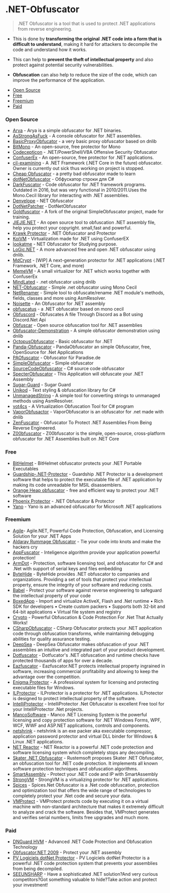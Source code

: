 # .NET-Obfuscator

>.NET Obfuscator is a tool that is used to protect .NET applications from reverse engineering. 

* This is done by **transforming the original .NET code into a form that is difficult to understand**, making it hard for attackers to decompile the code and understand how it works. 

* This can help to **prevent the theft of intellectual property** and also protect against potential security vulnerabilities. 

* **Obfuscation** can also help to reduce the size of the code, which can improve the performance of the application.

<!-- Options -->
  - [Open Source](#open-source)
  - [Free](#free)
  - [Freemium](#freemium)
  - [Paid](#paid)

### Open Source
* [Arya](https://github.com/HarmJ0y/Arya) - Arya is a simple obfuscator for .NET binaries.
* [AsStrongAsFuck](https://github.com/Charterino/AsStrongAsFuck) - A console obfuscator for .NET assemblies.
* [BasicProxyObfucator](https://github.com/XenocodeRCE/BasicProxyObfucator) - a very basic proxy obfuscator based on dnlib 
* [BitMono](https://github.com/sunnamed434/BitMono) - An open-source, free protector for Mono 
* [Codecepticon](https://github.com/Accenture/Codecepticon) - .NET/PowerShell/VBA Offensive Security Obfuscator 
* [ConfuserEx](https://github.com/yck1509/ConfuserEx) - An open-source, free protector for .NET applications.
* [cil-examining](https://github.com/mira-ta/cil-examining) - A .NET Framework (.NET Core in the future) obfuscator. Owner is currently out sick thus working on project is stopped.
* [Cheap Obfuscator](https://github.com/Polymeth/cheap-obfuscator) - a pretty bad obfuscator made to learn
* [dotNetObfuscator](https://github.com/baskfx/dotNetObfuscator) - Обфускатор строки для C#
* [DarkFuscator](https://github.com/isigov/.NET-Obfuscator) - Code obfuscator for .NET framework programs. Outdated in 2016, but was very functional in 2010/2011.Uses the Mono.Cecil library for interacting with .NET assemblies. 
* [Denvelope](https://github.com/TWVyY3VyaW8K/Denvelope) - NET Obfuscator
* [DotNetPatcher](https://github.com/mwsrc/DotNetObfuscator) - DotNetObfuscator
* [Goldfuscator](https://github.com/AnErrupTion/Goldfuscator) - A fork of the original SimpleObfuscator project, made for training. 
* [JIEJIE.NET](https://github.com/dcsoft-yyf/JIEJIE.NET) - An open source tool to obfuscation .NET assembly file, help you protect your copyright. small,fast and powerful. 
* [Krawk Protector](https://github.com/xHeaven/Krawk-Protector) - .NET Obfuscator and Protector 
* [KoiVM](https://github.com/Loksie/KoiVM-Virtualization) - Virtualization made for .NET using ConfuserEX 
* [lookatme](https://github.com/pjc0247/lookatme) - NET Obfuscator for Studying purpose.
* [LoGic.NET](https://github.com/AnErrupTion/LoGiC.NET) - A more advanced free and open .NET obfuscator using dnlib.
* [MdCrypt](https://github.com/wwh1004/Mdcrypt) - [WIP] A next-generation protector for .NET applications (.NET Framework, .NET Core, and more) 
* [MemeVM](https://github.com/TobitoFatitoNulled/MemeVM) - A small virtualizer for .NET which works together with ConfuserEx 
* [MindLated](https://github.com/Sato-Isolated/MindLated) -  .net obfuscator using dnlib  
* [NET-Obfuscator](https://github.com/NightBaron/.NET-Obfuscator) - Simple .net obfuscator using Mono Cecil
* [NetRenamer](https://github.com/Zenixas/NetRenamer) - Simple tool to obfuscate/rename .NET module's methods, fields, classes and more using AsmResolver. 
* [Noisette](https://github.com/XenocodeRCE/Noisette-Obfuscator) - An Obfuscator for .NET assembly 
* [obfuscatus](https://github.com/stschake/obfuscatus) - a .NET obfuscator based on mono cecil
* [Obfuscord](https://github.com/JReverse/Obfuscord) - Obfuscates A file Through Discord as a Bot using Discord.Net Api
* [Obfuscar](https://github.com/obfuscar/obfuscar) - Open source obfuscation tool for .NET assemblies
* [Obfuscator-Demonstration](https://github.com/gigajew/Obfuscator-Demonstration) -  A simple obfuscator demonstration using dnlib
* [OctopusObfuscator](https://github.com/Alxs009/OctopusObfuscator) - Basic obfuscator for .NET
* [Panda-Obfuscator](https://github.com/barotyson/Panda-Obfuscator) - PandaObfuscator an simple Obfuscator, free, OpenSource for .Net Applications 
* [PAOfuscator](https://github.com/Schaboom/PAOfuscator) - Obfuscator für Paradise.de
* [SimpleObfuscator](https://github.com/GabrieleAsaro/SimpleObfuscator) - Simple obfuscator   
* [SourceCodeObfuscator](https://github.com/0x000N3X4N/SourceCodeObfuscator) - C# source code obfuscator
* [SpecterObfuscator](https://github.com/xXeptioN/SpecterObfuscator) - This Application will obfuscate your .NET Assembly
* [Sugar-Guard](https://github.com/leexey/Sugar-Guard) - Sugar Guard 
* [Unikod](https://github.com/SDSkyKlouD/Unikod) - Text styling & obfuscation library for C# 
* [UnmanagedString](https://github.com/MrakDev/UnmanagedString) - A simple tool for converting strings to unmanaged methods using AsmResolver. 
* [vot4cs](https://github.com/tum-i22/vot4cs) - A Virtualization Obfuscation Tool for C# program
* [VaporObfusactor](https://github.com/call-042PE/VaporObfuscator) - VaporObfuscator is an obfuscator for .net made with dnlib
* [ZenFuscator](https://github.com/Zenixas/ZenFuscator) - Obfuscator To Protect .NET Assemblies From Being Reverse Engineered.  
* [Z00bfuscator](https://github.com/Dentrax/Z00bfuscator) - Z00bfuscator is the simple, open-source, cross-platform obfuscator for .NET Assemblies built on .NET Core 

### Free
* [BitHelmet](https://bithelmet.software.informer.com/) - BitHelmet obfuscator protects your .NET Portable Executables 
* [Guardship-.NET-Protector](https://github.com/Rustemsoft/Guardship-.NET-Protector) - Guardship .NET Protector is a development software that helps to protect the executable file of .NET application by making its code unreadable for MSIL disassemblers.
* [Orange Heap obfuscator](http://orangeheap.blogspot.com/) - free and efficient way to protect your .NET software
* [Phoenix Protector](https://ntcore.com/?page_id=384) - .NET Obfuscator & Protector
* [Yano](https://yano.informer.com/) - Yano is an advanced obfuscator for Microsoft .NET applications 


### Freemium
* [Agile](https://secureteam.net/acode)- Agile.NET, Powerful Code Protection, Obfuscation, and Licensing Solution for your .NET Apps
* [Aldaray Rummage Obfuscator](https://www.aldaray.com/) - Tie your code into knots and make the hackers cry
* [AppFuscator](https://appfuscator.com/) - Inteligence algorithm provide your application powerful protection! 
* [ArmDot](https://www.armdot.com/) - Protection, software licensing tool, and obfuscator for C# and .Net with support of serial keys and files embedding
* [ByteHide](https://www.bytehide.com/products/shield-obfuscator/dotnet) - ByteHide provides .NET obfuscator to companies and organizations. Providing a set of tools that protect your intellectual property, ensure the integrity of your software and reducing costs.
* [Babel](https://www.babelfor.net/) - Protect your software against reverse engineering to safeguard the intellectual property of your code
* [BoxedApp](https://www.boxedapp.com/) - Import and virtualize ActiveX, Flash and .Net runtime • Rich SDK for developers • Create custom packers • Supports both 32-bit and 64-bit applications • Virtual file system and registry
* [Crypto](https://www.ssware.com/cryptoobfuscator/obfuscator-net.htm) - Powerful Obfuscation & Code Protection For .Net That Actually Works!
* [CSharpObfuscator](https://github.com/nwtsolution/CSharpObfuscator) - CSharp Obfuscator protects your .NET application code through obfuscation transforms, while maintaining debugging abilities for quality assurance testing. 
* [DeepSea](https://deepsea-obfuscator.soft112.com/) - DeepSea Obfuscator makes obfuscation of your .NET assemblies an intuitive and integrated part of your product development.
* [Dotfuscator](https://www.preemptive.com/products/dotfuscator/overview) - Dotfucator's .NET obfuscation and runtime checks have protected thousands of apps for over a decade.
* [Eazfuscator](https://www.gapotchenko.com/eazfuscator.net) - Eazfuscator.NET protects intellectual property ingrained in software, increasing commercial profitability and allowing to keep the advantage over the competition. 
* [Enigma Protector](https://enigmaprotector.com/en/about.html) - A professional system for licensing and protecting
executable files for Windows.
* [ILProtector](http://www.vgrsoft.net/Products/ILProtector) - ILProtector is a protector for .NET applications. ILProtector is designed to protect intellectual property of the software. 
* [IntelliProtector](https://intelliprotector.com/Products/Net-Obfuscator/Features) - IntelliProtector .Net Obfuscator is excellent Free tool for your IntelliProtector .Net projects.
* [MancoSoftware](https://en.freedownloadmanager.org/Windows-PC/Manco-NET-Obfuscator.html) - Manco .NET Licensing System is the powerful licensing and copy protection software for .NET Windows Forms, WPF, WCF, WWF and ASP.NET applications, controls and components.
* [netshrink](https://www.pelock.com/products/netshrink) - netshrink is an exe packer aka executable compressor, application password protector and virtual DLL binder for Windows & Linux .NET applications.
* [NET Reactor](https://www.eziriz.com/) - NET Reactor is a powerful .NET code protection and software licensing system which completely stops any decompiling.
* [Skater .NET Obfuscator](http://rustemsoft.com/obfuscator.aspx) - Rustemsoft proposes Skater .NET Obfuscator, an obfuscation tool for .NET code protection. It implements all known software protection techniques and obfuscation algorithms.
* [SmartAssembly](https://www.red-gate.com/products/dotnet-development/smartassembly/) - Protect your .NET code and IP with SmartAssembly
* [StrongVM](https://github.com/Modify24x7/StrongVM) - StrongVM is a virtualizing protector for .NET applications.
* [Spices](https://www.9rays.net/Category/55-spicesnet-obfuscator.aspx) - Spices.Net Obfuscator is a .Net code obfuscation, protection and optimization tool that offers the wide range of technologies to completely protect your .Net code and secure your data.
* [VMProtect](https://vmpsoft.com) - VMProtect protects code by executing it on a virtual machine with non-standard architecture that makes it extremely difficult to analyze and crack the software. Besides that, VMProtect generates and verifies serial numbers, limits free upgrades and much more.

### Paid
* [DNGuard HVM](http://www.dnguard.net/index.php) - Advanced .NET Code Protection and Obfuscation Technology
* [Obfuscator.NET 2009](http://www.macrobject.com/en/obfuscator/index.htm) - Protect your .NET assembly
* [PV Logiciels dotNet Protector](http://www.pvlog.com/) - PV Logiciels dotNet Protector is a powerful .NET code protection system that prevents your assemblies from being decompiled.
* [SEEUNSHARP](https://seeunsharp.net/obfuscator/en) - Have a sophisticated .NET solution?And very curious competitors?Got something valuable to hide?Take action and protect your investment!




